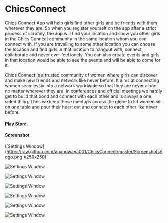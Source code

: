 # ChicsConnect
Chics Connect App will help girls find other girls and be friends with them wherever they are.
So when you register yourself on the app after a strict process of scrutiny, the app will find your location and show you other girls in the Chics Connect community in the same location whom you can connect with. If you are travelling to some other location you can choose the location and find girls in that location to hangout with, connect, collaborate and never ever feel lonely. You can also create events and girls in that location would be able to see the events and will be able to come for it.

Chics Connect is a trusted community of women where girls can discover and make new friends and network like never before. It aims at connecting women seamlessly into a network worldwide so that they are never alone no matter wherever they are.
In conferences and official meetings we hardly get to build that bond and connect with each other and is always a one sided thing. Thus we keep these meetups across the globe to let women sit on one table and pour their heart out and connect to each other like never before.

#### [Play Store](https://play.google.com/store/apps/details?id=and.com.chicsconnect)

#### Screenshot
![Settings Window](https://raw.github.com/anandwana001/ChicsConnect/master/Screenshots/logo.png =250x250)

![Settings Window](https://raw.github.com/anandwana001/ChicsConnect/master/Screenshots/FirstScreen.png)

![Settings Window](https://raw.github.com/anandwana001/ChicsConnect/master/Screenshots/Screenshot_2017-10-05-05-48-15-242_and.com.chicsconnect.png)

![Settings Window](https://raw.github.com/anandwana001/ChicsConnect/master/Screenshots/Screenshot_2017-09-23-18-32-47-877_com.chicsconnect.png)

![Settings Window](https://raw.github.com/anandwana001/ChicsConnect/master/Screenshots/Screenshot_2017-09-23-18-32-42-107_com.chicsconnect.png)

![Settings Window](https://raw.github.com/anandwana001/ChicsConnect/master/Screenshots/Screenshot_2017-09-23-18-32-57-234_com.chicsconnect.png)

![Settings Window](https://raw.github.com/anandwana001/ChicsConnect/master/Screenshots/Screenshot_2017-09-23-18-33-02-705_com.chicsconnect.png)

